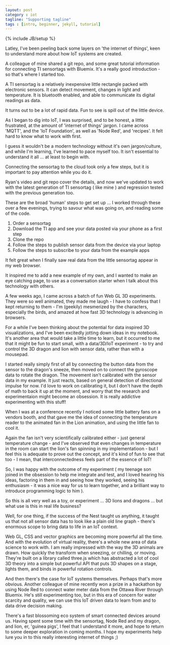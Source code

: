 ```yaml
---
layout: post
category : iot
tagline: "Supporting tagline"
tags : [intro, beginner, jekyll, tutorial]
---
```

{% include JB/setup %}

Latley, I've been peeling back some layers on 'the internet of things', keen to understand more about how IoT systems are created.

A colleague of mine shared a git repo, and some great tutorial information for connecting TI sensortags with Bluemix. It's a really good introduction - so that's where I started too.

A TI sensortag is a relatively inexpensive little rectangle packed with electronic sensors. It can detect movement, changes in light and temperature. It is bluetooth enabled, and able to communicate its digital readings as data. 

It turns out to be a lot of rapid data. Fun to see is spill out of the little device.

As I began to dig into IoT, I was surprised, and to be honest, a little frustrated, at the amount of 'internet of things' jargon. I came across 'MQTT', and the 'IoT Foundation', as well as 'Node Red', and 'recipes'. It felt hard to know what to work with first. 

I guess it wouldn't be a modern technology without it's own jargon/culture, and while I'm learning, I've learned to pace myself too. It isn't essential to understand it all ... at least to begin with.

Connecting the sensortag to the cloud took only a few steps, but it is important to pay attention while you do it. 

Ryan's video and git repo cover the details, and now we've updated to work with the latest generation of TI sensortag ( like mine ) and regression tested with the previous generation too.

These are the broad 'human' steps to get set up ... I worked through these over a few evenings, trying to savour what was going on, and reading some of the code.

1. Order a sensortag
2. Download the TI app and see your data posted via your phone as a first step
3. Clone the repo
4. Follow the steps to publish sensor data from the device via your laptop
5. Follow the steps to subscribe to your data from the example apps

It felt great when I finally saw real data from the little sensortag appear in my web browser.

It inspired me to add a new example of my own, and I wanted to make an eye catching page, to use as a conversation starter when I talk about this technology with others. 

A few weeks ago, I came across a batch of fun Web GL 3D experiments. They were so well animated, they made me laugh - I have to confess that I kept returning to them - I'm (geekily) mesmerized by the characters, especially the birds, and amazed at how fast 3D technology is advancing in browsers. 

For a while I've been thinking about the potential for data inspired 3D visualizations, and I've been excitedly jotting down ideas in my notebook. It's another area that would take a little time to learn, but it occurred to me that it might be fun to start small, with a data/3D/IoT experiment - to try and control the 3D dragon and lion with sensor data, rather than with a mousepad.

I started really simply first of all by connecting the button data from the sensor to the dragon's sneeze, then moved on to connect the gyroscope data to rotate the dragon. The movement isn't calibrated with the sensor data in my example. It just reacts, based on general detection of directional impulse for now. I'd love to work on calibrating it, but I don't have the depth of math to back it up at the moment, and worry that the research and experimentaion might become an obsession. It is really addictive experimenting with this stuff!

When I was at a conference recently I noticed some little battery fans on a vendors booth, and that gave me the idea of connecting the temperature reader to the animated fan in the Lion animation, and using the little fan to cool it. 

Again the fan isn't very scientifically calibrated either - just general temperature change - and I've observed that even changes in temperature in the room can start the lion's fan spinning in my implementatioon - but I feel this is adequate to prove out the concept, and it's kind of fun to see that too - I mean, that interconnectedness feels part of the essence of IoT!

So, I was happy with the outcome of my experiment ( my teenage son joined in the obsession to help me integrate and test, and I loved hearing his ideas, factoring in them in and seeing how they worked, seeing his enthusiasm - it was a nice way for us to learn together, and a brilliant way to introduce programming logic to him ).

So this is all very well as a toy, or experiment ... 3D lions and dragons ... but what use is this in real life business? 

Well, for one thing, if the success of the Nest taught us anything, it taught us that not all sensor data has to look like a plain old line graph - there's enormous scope to bring data to life in an IoT context. 

Web GL, CSS and vector graphics are becoming more powerful all the time. And with the evolution of virtual reality, there's a whole new area of data science to work with. I am really impressed with the way the 3D animals are drawn. How quickly the transform when sneezing, or chilling, or moving. They're built on a library called three.js which has abstracted a lot of cool 3D theory into a simple but powerful API that puts 3D shapes on a stage, lights them, and binds in powerful rotation controls.

And then there's the case for IoT systems themselves. Perhaps that's more obvious. Another colleague of mine recently won a prize in a hackathon by using Node Red to connect water meter data from the Ottawa River through Bluemix. He's still experimenting too, but in this era of concern for water scarcity and quality, we can use this IoT driven data to learn from and to data drive decision making.

There's a fast blossoming eco system of smart connected devices around us. Having spent some time with the sensortag, Node Red and my dragon, and lion, er, 'guinea pigs', I feel that I understand it more, and hope to return to some deeper exploration in coming months. I hope my experiments help lure you in to this really interesting internet of things ;)